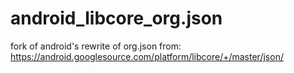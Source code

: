 android_libcore_org.json
========================

fork of android's rewrite of org.json from: https://android.googlesource.com/platform/libcore/+/master/json/
